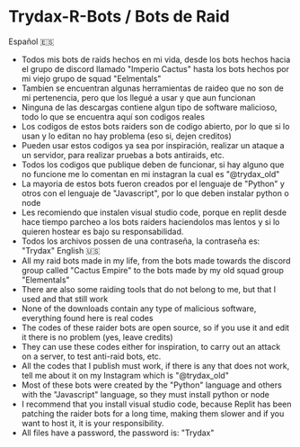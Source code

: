 # Trydax-R-Bots / Bots de Raid
Español 🇪🇸
- Todos mis bots de raids hechos en mi vida, desde los bots hechos hacia el grupo de discord llamado "Imperio Cactus" hasta los bots hechos por mi viejo grupo de squad "Eelmentals"
- Tambien se encuentran algunas herramientas de raideo que no son de mi pertenencia, pero que los llegué a usar y que aun funcionan
- Ninguna de las descargas contiene algun tipo de software malicioso, todo lo que se encuentra aquí son codigos reales
- Los codigos de estos bots raiders son de codigo abierto, por lo que si lo usan y lo editan no hay problema (eso si, dejen creditos)
- Pueden usar estos codigos ya sea por inspiración, realizar un ataque a un servidor, para realizar pruebas a bots antiraids, etc.
- Todos los codigos que publique deben de funcionar, si hay alguno que no funcione me lo comentan en mi instagran la cual es "@trydax_old"
- La mayoria de estos bots fueron creados por el lenguaje de "Python" y otros con el lenguaje de "Javascript", por lo que deben instalar python o node
- Les recomiendo que instalen visual studio code, porque en replit desde hace tiempo parcheo a los bots raiders haciendolos mas lentos y si lo quieren hostear es bajo su responsabilidad.
- Todos los archivos possen de una contraseña, la contraseña es: "Trydax"
English 🇺🇸
- All my raid bots made in my life, from the bots made towards the discord group called "Cactus Empire" to the bots made by my old squad group "Elementals"
- There are also some raiding tools that do not belong to me, but that I used and that still work
- None of the downloads contain any type of malicious software, everything found here is real codes
- The codes of these raider bots are open source, so if you use it and edit it there is no problem (yes, leave credits)
- They can use these codes either for inspiration, to carry out an attack on a server, to test anti-raid bots, etc.
- All the codes that I publish must work, if there is any that does not work, tell me about it on my Instagram which is "@trydax_old"
- Most of these bots were created by the "Python" language and others with the "Javascript" language, so they must install python or node
- I recommend that you install visual studio code, because Replit has been patching the raider bots for a long time, making them slower and if you want to host it, it is your responsibility.
- All files have a password, the password is: "Trydax"
